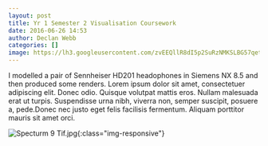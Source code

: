```yaml
---
layout: post
title: Yr 1 Semester 2 Visualisation Coursework
date: 2016-06-26 14:53
author: Declan Webb
categories: []
image: https://lh3.googleusercontent.com/zvEEQllR8dI5p2SuRzNMKSLBG57qetbpBzA75OdFMaWzCC-K4Nzm0qDVTpGCMrdE53J-GkaqiStJhXT0XIDus_MLrYapKGsKx-4iZjwAtIQGcbBAqR5xPVonLpFbtQeUtetT_XJ-jYrTAUUNNDIWTlGCB5ZJUkqJeT92drIqjhOFwCtM24MQFk0MC1zwVtehWkdt0Uv6U8FQTQ0-L8nlqJIQGHkrBQO6aNqxShVe20zTgfqsmKOfu6UMvpqqwI1UK5AoED7Q-CU0LxtpClrrldTRx0cUW4DCqG9H9YGz0cr1XFwkk9l_FToM6sBJJ0sJdFa01_wwmAortLgz5BPGFVSqJfOD6d8mB2_ATnJobbwgBXXD4aymL2Cy9Wjtwemyxc9bmad1_36_HF1SE0ffXRNcyK5Z0FOCvdbVxo1Dcqjbi9xSTgUtTyPyjWf0sdon2BCOsMViA9HtvgQ0DA_brlj27EVBuoPPZhv_2ttfnmjULmINHzRS7g0onN2AuUm-IuIxrRftgfWJ0mwGhs0GVflo6BYkb7_M_Xg4plw2MJ5Y6BXla00wHGOUL4FU-xnpK2LOdFFC1aUCLQI3EbgU1EivxXrONwJv93rGpVEFJsY7wq6rwhDEFw=s1000
---
```

I modelled a pair of Sennheiser HD201 headophones in Siemens NX 8.5 and then produced some renders.
Lorem ipsum dolor sit amet, consectetuer adipiscing elit. Donec odio. Quisque volutpat mattis eros. Nullam malesuada erat ut turpis. Suspendisse urna nibh, viverra non, semper suscipit, posuere a, pede.Donec nec justo eget felis facilisis fermentum. Aliquam porttitor mauris sit amet orci.

![Specturm 9 Tif.jpg](https://lh3.googleusercontent.com/zvEEQllR8dI5p2SuRzNMKSLBG57qetbpBzA75OdFMaWzCC-K4Nzm0qDVTpGCMrdE53J-GkaqiStJhXT0XIDus_MLrYapKGsKx-4iZjwAtIQGcbBAqR5xPVonLpFbtQeUtetT_XJ-jYrTAUUNNDIWTlGCB5ZJUkqJeT92drIqjhOFwCtM24MQFk0MC1zwVtehWkdt0Uv6U8FQTQ0-L8nlqJIQGHkrBQO6aNqxShVe20zTgfqsmKOfu6UMvpqqwI1UK5AoED7Q-CU0LxtpClrrldTRx0cUW4DCqG9H9YGz0cr1XFwkk9l_FToM6sBJJ0sJdFa01_wwmAortLgz5BPGFVSqJfOD6d8mB2_ATnJobbwgBXXD4aymL2Cy9Wjtwemyxc9bmad1_36_HF1SE0ffXRNcyK5Z0FOCvdbVxo1Dcqjbi9xSTgUtTyPyjWf0sdon2BCOsMViA9HtvgQ0DA_brlj27EVBuoPPZhv_2ttfnmjULmINHzRS7g0onN2AuUm-IuIxrRftgfWJ0mwGhs0GVflo6BYkb7_M_Xg4plw2MJ5Y6BXla00wHGOUL4FU-xnpK2LOdFFC1aUCLQI3EbgU1EivxXrONwJv93rGpVEFJsY7wq6rwhDEFw=s1000){:class="img-responsive"}
